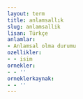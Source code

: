 ```yaml
---
layout: term
title: anlamsallık
slug: anlamsallik
lisan: Türkçe
anlamlar:
- Anlamsal olma durumu
ozellikler:
- - isim
ornekler:
- - ''
orneklerkaynak:
- - ''
---
```

